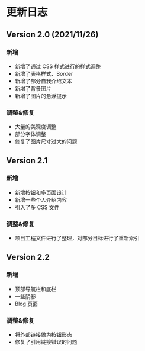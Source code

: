 # 更新日志
## Version 2.0 (2021/11/26)
### 新增
- 新增了通过 CSS 样式进行的样式调整
- 新增了表格样式、Border
- 新增了部分自我介绍文本
- 新增了背景图片
- 新增了图片的悬浮提示

### 调整&修复
- 大量的美观度调整
- 部分字体调整
- 修复了图片尺寸过大的问题

## Version 2.1
### 新增
- 新增按钮和多页面设计
- 新增一些个人介绍内容
- 引入了多 CSS 文件
	  
### 调整&修复
- 项目工程文件进行了整理，对部分目标进行了重新索引
	  
## Version 2.2
### 新增
 - 顶部导航栏和底栏
- 一些阴影
- Blog 页面
### 调整&修复
- 将外部链接做为按钮形态
- 修复了引用链接错误的问题
